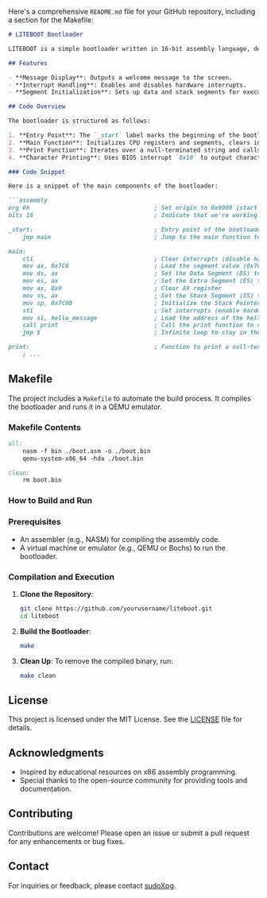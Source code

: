 Here's a comprehensive `README.md` file for your GitHub repository, including a section for the Makefile:

```markdown
# LITEBOOT Bootloader

LITEBOOT is a simple bootloader written in 16-bit assembly language, designed to run on x86 architecture. It serves as a demonstration of basic bootloader functionality, including message display and hardware interrupt handling.

## Features

- **Message Display**: Outputs a welcome message to the screen.
- **Interrupt Handling**: Enables and disables hardware interrupts.
- **Segment Initialization**: Sets up data and stack segments for execution.

## Code Overview

The bootloader is structured as follows:

1. **Entry Point**: The `_start` label marks the beginning of the bootloader execution.
2. **Main Function**: Initializes CPU registers and segments, clears interrupts, and calls the print function.
3. **Print Function**: Iterates over a null-terminated string and calls the `print_char` function to display each character.
4. **Character Printing**: Uses BIOS interrupt `0x10` to output characters to the screen.

### Code Snippet

Here is a snippet of the main components of the bootloader:

```assembly
org 0h                                   ; Set origin to 0x0000 (start of memory)
bits 16                                  ; Indicate that we're working in 16-bit mode

_start:                                  ; Entry point of the bootloader
    jmp main                             ; Jump to the main function to start execution

main:
    cli                                  ; Clear interrupts (disable hardware interrupts)
    mov ax, 0x7C0                        ; Load the segment value (0x7C0) into AX register
    mov ds, ax                           ; Set the Data Segment (DS) to the value in AX
    mov es, ax                           ; Set the Extra Segment (ES) to the same value
    mov ax, 0x0                          ; Clear AX register
    mov ss, ax                           ; Set the Stack Segment (SS) to 0
    mov sp, 0x7C00                       ; Initialize the Stack Pointer (SP) to 0x7C00
    sti                                  ; Set interrupts (enable hardware interrupts)
    mov si, hello_message                ; Load the address of the hello_message
    call print                           ; Call the print function to output the message
    jmp $                                ; Infinite loop to stay in the bootloader

print:                                   ; Function to print a null-terminated string
    ; ...
```

## Makefile

The project includes a `Makefile` to automate the build process. It compiles the bootloader and runs it in a QEMU emulator.

### Makefile Contents

```makefile
all:
	nasm -f bin ./boot.asm -o ./boot.bin
	qemu-system-x86_64 -hda ./boot.bin

clean:
	rm boot.bin
```

### How to Build and Run

### Prerequisites

- An assembler (e.g., NASM) for compiling the assembly code.
- A virtual machine or emulator (e.g., QEMU or Bochs) to run the bootloader.

### Compilation and Execution

1. **Clone the Repository**:
   ```bash
   git clone https://github.com/yourusername/liteboot.git
   cd liteboot
   ```

2. **Build the Bootloader**:
   ```bash
   make
   ```
4. **Clean Up**:
   To remove the compiled binary, run:
   ```bash
   make clean
   ```

## License

This project is licensed under the MIT License. See the [LICENSE](LICENSE) file for details.

## Acknowledgments

- Inspired by educational resources on x86 assembly programming.
- Special thanks to the open-source community for providing tools and documentation.

## Contributing

Contributions are welcome! Please open an issue or submit a pull request for any enhancements or bug fixes.

## Contact

For inquiries or feedback, please contact [sudoXpg](sudoxpg@gmail.com).
